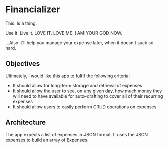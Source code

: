 # Financializer

This. Is a thing.

Use it. Live it. LOVE IT. LOVE ME. I AM YOUR GOD NOW.

...Also it'll help you manage your expense later, when it doesn't suck so hard.

## Objectives
Ultimately, I would like this app to fulfil the following criteria:
- It should allow for long-term storage and retrieval of expenses
- It should allow the user to see, on any given day, how much money they will need to have available for auto-drafting to cover all of their recurring expenses
- It should allow users to easily perform CRUD operations on expenses

## Architecture

The app expects a list of expenses in JSON format. It uses the JSON expenses to build an array of Expenses.
